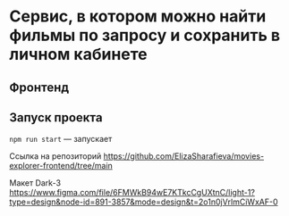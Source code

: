 # Сервис, в котором можно найти фильмы по запросу и сохранить в личном кабинете

## Фронтенд

## Запуск проекта

`npm run start` — запускает   

Ссылка на репозиторий https://github.com/ElizaSharafieva/movies-explorer-frontend/tree/main

Макет Dark-3 https://www.figma.com/file/6FMWkB94wE7KTkcCgUXtnC/light-1?type=design&node-id=891-3857&mode=design&t=2o1n0jVrlmCiWxAF-0
